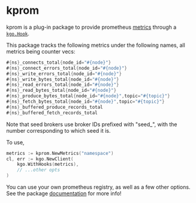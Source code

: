 kprom
===

kprom is a plug-in package to provide prometheus
[metrics](https://pkg.go.dev/github.com/prometheus/client_golang/prometheus)
through a
[`kgo.Hook`](https://pkg.go.dev/github.com/twmb/franz-go/pkg/kgo#Hook).

This package tracks the following metrics under the following names, all
metrics being counter vecs:

```go
#{ns}_connects_total{node_id="#{node}"}
#{ns}_connect_errors_total{node_id="#{node}"}
#{ns}_write_errors_total{node_id="#{node}"}
#{ns}_write_bytes_total{node_id="#{node}"}
#{ns}_read_errors_total{node_id="#{node}"}
#{ns}_read_bytes_total{node_id="#{node}"}
#{ns}_produce_bytes_total{node_id="#{node}",topic="#{topic}"}
#{ns}_fetch_bytes_total{node_id="#{node}",topic="#{topic}"}
#{ns}_buffered_produce_records_total
#{ns}_buffered_fetch_records_total
```

Note that seed brokers use broker IDs prefixed with "seed_", with the number
corresponding to which seed it is.

To use,

```go
metrics := kprom.NewMetrics("namespace")
cl, err := kgo.NewClient(
	kgo.WithHooks(metrics),
	// ...other opts
)
```

You can use your own prometheus registry, as well as a few other options.
See the package [documentation](https://pkg.go.dev/github.com/twmb/franz-go/plugin/kprom) for more info!
